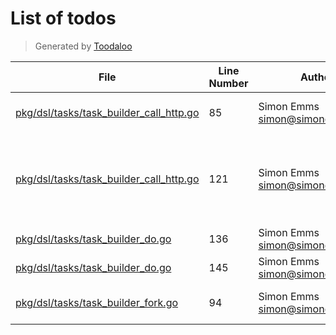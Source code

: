 # List of todos

> Generated by [Toodaloo](https://toodaloo.dev)

| File | Line Number | Author | Message |
| --- | --- | --- | --- |
| [pkg/dsl/tasks/task_builder_call_http.go](pkg/dsl/tasks/task_builder_call_http.go#L85) | 85 | Simon Emms <simon@simonemms.com> | parse runtime expression |
| [pkg/dsl/tasks/task_builder_call_http.go](pkg/dsl/tasks/task_builder_call_http.go#L121) | 121 | Simon Emms <simon@simonemms.com> | add support for redirection when it's added to the SDK |
| [pkg/dsl/tasks/task_builder_do.go](pkg/dsl/tasks/task_builder_do.go#L136) | 136 | Simon Emms <simon@simonemms.com> | handle the output |
| [pkg/dsl/tasks/task_builder_do.go](pkg/dsl/tasks/task_builder_do.go#L145) | 145 | Simon Emms <simon@simonemms.com> | return the output |
| [pkg/dsl/tasks/task_builder_fork.go](pkg/dsl/tasks/task_builder_fork.go#L94) | 94 | Simon Emms <simon@simonemms.com> | figure out the input and output |
